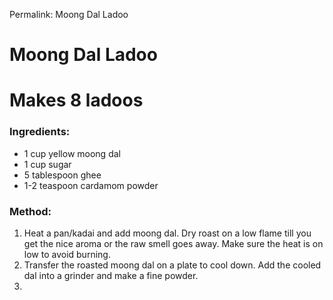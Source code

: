 Permalink: Moong Dal Ladoo

# Moong Dal Ladoo

# Makes 8 ladoos

### Ingredients:
* 1 cup yellow moong dal
* 1 cup sugar
* 5 tablespoon ghee
* 1-2 teaspoon cardamom powder

### Method:
1. Heat a pan/kadai and add moong dal. Dry roast on a low flame till you get the nice aroma or the raw smell goes away. Make sure the heat is on low to avoid burning. 
2. Transfer the roasted moong dal on a plate to cool down. Add the cooled dal into a grinder and make a fine powder. 
3. 